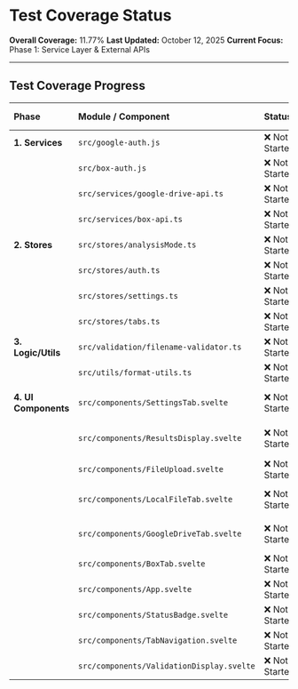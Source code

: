 # Test Coverage Status

**Overall Coverage:** 11.77%
**Last Updated:** October 12, 2025
**Current Focus:** Phase 1: Service Layer & External APIs

---

## Test Coverage Progress

| Phase | Module / Component | Status | Coverage % | Notes |
| :--- | :--- | :--- | :--- | :--- |
| **1. Services** | `src/google-auth.js` | ❌ Not Started | 0% | | 
| | `src/box-auth.js` | ❌ Not Started | 0% | | 
| | `src/services/google-drive-api.ts` | ❌ Not Started | 0% | | 
| | `src/services/box-api.ts` | ❌ Not Started | 0% | | 
| **2. Stores** | `src/stores/analysisMode.ts` | ❌ Not Started | 0% | | 
| | `src/stores/auth.ts` | ❌ Not Started | 0% | | 
| | `src/stores/settings.ts` | ❌ Not Started | 0% | | 
| | `src/stores/tabs.ts` | ❌ Not Started | 0% | | 
| **3. Logic/Utils** | `src/validation/filename-validator.ts` | ❌ Not Started | 0% | | 
| | `src/utils/format-utils.ts` | ❌ Not Started | 0% | | 
| **4. UI Components** | `src/components/SettingsTab.svelte` | ❌ Not Started | 0% | Mock `settingsManager` store. | 
| | `src/components/ResultsDisplay.svelte` | ❌ Not Started | 0% | Test all props: results, isLoading, error. | 
| | `src/components/FileUpload.svelte` | ❌ Not Started | 0% | | 
| | `src/components/LocalFileTab.svelte` | ❌ Not Started | 0% | Mock `analyzeAudioFile` service. | 
| | `src/components/GoogleDriveTab.svelte` | ❌ Not Started | 0% | Mock `GoogleDriveAPI` and services. | 
| | `src/components/BoxTab.svelte` | ❌ Not Started | 0% | Mock `BoxAPI` and services. | 
| | `src/components/App.svelte` | ❌ Not Started | 0% | High-level integration test. | 
| | `src/components/StatusBadge.svelte` | ❌ Not Started | 0% | | 
| | `src/components/TabNavigation.svelte` | ❌ Not Started | 0% | | 
| | `src/components/ValidationDisplay.svelte`| ❌ Not Started | 0% | | 

